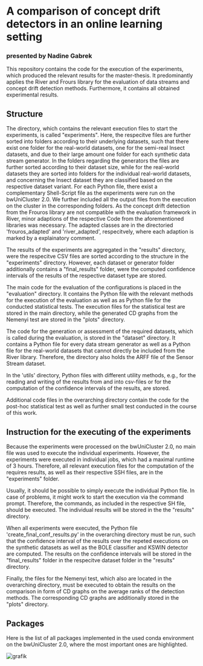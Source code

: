 # A comparison of concept drift detectors in an online learning setting 
### presented by Nadine Gabrek

This repository contains the code for the execution of the experiments, which produced the relevant results for the master-thesis.
It predominantly applies the River and Frours library for the evaluation of data streams and concept drift detection methods.
Furthermore, it contains all obtained experimental results. 

## Structure 
The directory, which contains the relevant execution files to start the experiments, is called "experiments". Here, the respecitve files are further sorted into folders according to their underlying datasets, such that there exist one folder for the real-world datasets, one for the semi-real Insect datasets, and due to their large amount one folder for each synthetic data stream generator. In the folders regarding the generators the files are further sorted according to their dataset size, while for the real-world datasets they are sorted into folders for the individual real-world datasets, and concerning the Insect dataset they are classified based on the respective dataset variant. For each Python file, there exist a complementary Shell-Script file as the experiments were run on the bwUniCluster 2.0. We further included all the output files from the execution on the cluster in the corresponding folders. 
As the concept drift detection from the Frouros library are not compatible with the evaluation framework in River, minor adaptions of the respective 
Code from the aforementioned libraries was necessary. The adapted classes are in the directoried 'frouros_adapted' and 'river_adapted', respecitvely, where each adaption is marked by a explainatory comment.

The results of the experiments are aggregated in the "results" directory, were the respecitve CSV files are sorted according to the structure in the "experiments" directory. 
However, each dataset or generator folder additionally contains a "final_results" folder, were the computed confidence intervals of the results of the respective dataset type are stored. 

The main code for the evaluation of the configurations is placed in the "evaluation" directory. It contains the Python file with the relevant methods for the execution of the evaluation as well as as Python file for the conducted statistical tests. 
The execution files for the statistical test are stored in the main directory, while the generated CD graphs from the Nemenyi test are stored in the "plots" directory. 

The code for the generation or assessment of the required datasets, which is called during the evaluation, is stored in the "dataset" directory. It contains a Python file for every data stream generator as well as a Python file for the real-world datasets that cannot directly be included from the River library. Therefore, the directory also holds the ARFF file of the Sensor Stream dataset.

In the 'utils' directory, Python files with different utility methods, e.g., for the reading and writing of the results from and into csv-files or for the computation of the confidence intervals of the results, are stored. 

Additional code files in the overarching directory contain the code for the post-hoc statistical test as well as further small test conducted in the course of this work.

## Instruction for the executing of the experiments
Because the experiments were processed on the bwUniCluster 2.0, no main file was used to execute the individual experiments. However, the experiments were executed in individual jobs, which had a maximal runtime of 3 hours.
Therefore, all relevant execution files for the computation of the requires results, as well as their respective SSH files, are in the "experiments" folder.

Usually, it should be possible to simply execute the individual Python file. In case of problems, it might work to start the execution via the command prompt. Therefore, the commands, as included in the respective SH file, should be executed.
The individual results will be stored in the the "results" directory.

When all experiments were executed, the Python file 'create_final_conf_results.py' in the overarching directory must be run, such that the confidence interval of the results over the repeted executions on the synthetic datasets as well as the BOLE classifier and KSWIN detector are computed. The results on the confidence intervals will be stored in the "final_results" folder in the respecitve dataset folder in the "results" directory.

Finally, the files for the Nemenyi test, which also are located in the overarching directory, must be executed to obtain the results on the comparison in form of CD graphs on the average ranks of the detection methods. The corresponding CD graphs are additionally stored in the "plots" directory.

## Packages
Here is the list of all packages implemented in the used conda environment on the bwUniCluster 2.0, where the most important ones are highlighted. 

![grafik](https://github.com/ngabrek/master-thesis/assets/133040502/e76a391d-d85d-4fa8-a98c-f74f770ef5f1)




